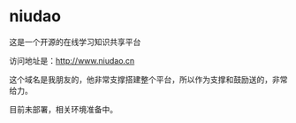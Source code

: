 # niudao
这是一个开源的在线学习知识共享平台

访问地址是：http://www.niudao.cn  

这个域名是我朋友的，他非常支撑搭建整个平台，所以作为支撑和鼓励送的，非常给力。

目前未部署，相关环境准备中。
